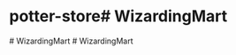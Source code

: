 # potter-store#   W i z a r d i n g M a r t  
 #   W i z a r d i n g M a r t  
 #   W i z a r d i n g M a r t  
 